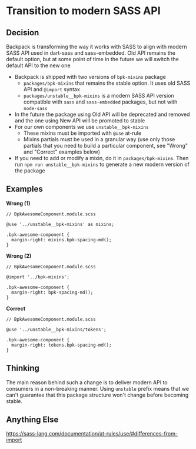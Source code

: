 # Transition to modern SASS API

## Decision
Backpack is transforming the way it works with SASS to align with modern SASS API used in
dart-sass and sass-embedded. Old API remains the default option, but at some point of time
in the future we will switch the default API to the new one

* Backpack is shipped with two versions of `bpk-mixins` package
  * `packages/bpk-mixins` that remains the stable option. It uses old SASS API and `@import` syntax
  * `packages/unstable__bpk-mixins` is a modern SASS API version compatible with `sass` and `sass-embedded` packages, but not with `node-sass`
* In the future the package using Old API will be deprecated and removed and the one using New API will be promoted to stable
* For our own components we use `unstable__bpk-mixins`
  * These mixins must be imported with `@use` at-rule
  * Mixins partials must be used in a granular way (use only those partials that you need to build a particular component, see "Wrong" and "Correct" examples below)
* If you need to add or modify a mixin, do it in `packages/bpk-mixins`. Then run `npm run unstable__bpk-mixins` to generate a new modern version of the package

## Examples

**Wrong (1)**
```
// BpkAwesomeComponent.module.scss

@use '../unstable__bpk-mixins' as mixins;

.bpk-awesome-component {
  margin-right: mixins.bpk-spacing-md();
}
```

**Wrong (2)**
```
// BpkAwesomeComponent.module.scss

@import '../bpk-mixins';

.bpk-awesome-component {
  margin-right: bpk-spacing-md();
}
```

**Correct**
```
// BpkAwesomeComponent.module.scss

@use '../unstable__bpk-mixins/tokens';

.bpk-awesome-component {
  margin-right: tokens.bpk-spacing-md();
}
```

## Thinking

The main reason behind such a change is to deliver modern API to consumers in a non-breaking manner. Using `unstable` prefix
means that we can't guarantee that this package structure won't change before becoming stable.

## Anything Else

https://sass-lang.com/documentation/at-rules/use/#differences-from-import

